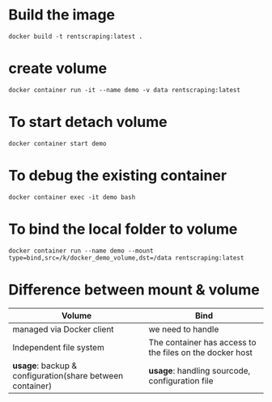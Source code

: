 # Build the image

`docker build -t rentscraping:latest .`

# create volume

`docker container run -it --name demo -v data rentscraping:latest`

# To start detach volume

`docker container start demo`

# To debug the existing container

`docker container exec -it demo bash`

# To bind the local folder to volume

`docker container run --name demo --mount type=bind,src=/k/docker_demo_volume,dst=/data rentscraping:latest`

# Difference between mount & volume

| Volume                                                     | Bind                                                     |
| ---------------------------------------------------------- | -------------------------------------------------------- |
| managed via Docker client                                  | we need to handle                                        |
| Independent file system                                    | The container has access to the files on the docker host |
| **usage**: backup & configuration(share between container) | **usage**: handling sourcode, configuration file         |
